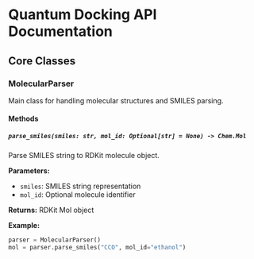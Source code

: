 # Quantum Docking API Documentation

## Core Classes

### MolecularParser

Main class for handling molecular structures and SMILES parsing.

#### Methods

##### `parse_smiles(smiles: str, mol_id: Optional[str] = None) -> Chem.Mol`
Parse SMILES string to RDKit molecule object.

**Parameters:**
- `smiles`: SMILES string representation
- `mol_id`: Optional molecule identifier

**Returns:** RDKit Mol object

**Example:**
```python
parser = MolecularParser()
mol = parser.parse_smiles("CCO", mol_id="ethanol")
